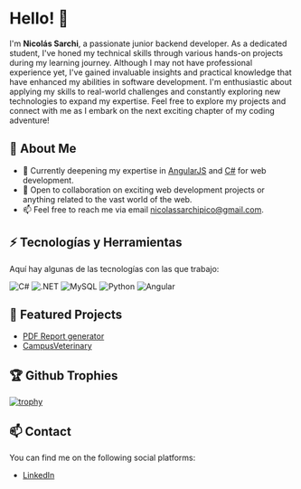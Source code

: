 # Hello! 👋

I'm **Nicolás Sarchi**, a passionate junior backend developer. As a dedicated student, I've honed my technical skills through various hands-on projects during my learning journey. Although I may not have professional experience yet, I've gained invaluable insights and practical knowledge that have enhanced my abilities in software development. I'm enthusiastic about applying my skills to real-world challenges and constantly exploring new technologies to expand my expertise. Feel free to explore my projects and connect with me as I embark on the next exciting chapter of my coding adventure!


## 🚀 About Me

- 🌱 Currently deepening my expertise in [AngularJS](https://angularjs.org/) and [C#](https://docs.microsoft.com/en-us/dotnet/csharp/) for web development.
- 👯 Open to collaboration on exciting web development projects or anything related to the vast world of the web.
- 📫 Feel free to reach me via email [nicolassarchipico@gmail.com](mailto:nicolassarchipico@gmail.com).


## ⚡ Tecnologías y Herramientas

Aquí hay algunas de las tecnologías con las que trabajo:

![C#](https://img.shields.io/badge/C%23-239120?style=for-the-badge&logo=c-sharp&logoColor=white) ![.NET](https://img.shields.io/badge/.NET-512BD4?style=for-the-badge&logo=.net&logoColor=white) ![MySQL](https://img.shields.io/badge/MySQL-4479A1?style=for-the-badge&logo=mysql&logoColor=white) ![Python](https://img.shields.io/badge/Python-3776AB?style=for-the-badge&logo=python&logoColor=white) ![Angular](https://img.shields.io/badge/Angular-DD0031?style=for-the-badge&logo=angular&logoColor=white)

## 🌱 Featured Projects

- [PDF Report generator](https://github.com/Nicolas-Sarchi/PDFReportGenerator)
- [CampusVeterinary](https://github.com/Nicolas-Sarchi/CampusVeterinary) 


## 🏆 Github Trophies

[![trophy](https://github-profile-trophy.vercel.app/?username=Nicolas-Sarchi)](https://github.com/ryo-ma/github-profile-trophy)


## 📫 Contact

You can find me on the following social platforms:
- [LinkedIn](https://www.linkedin.com/in/nicolas-sarchi/)


